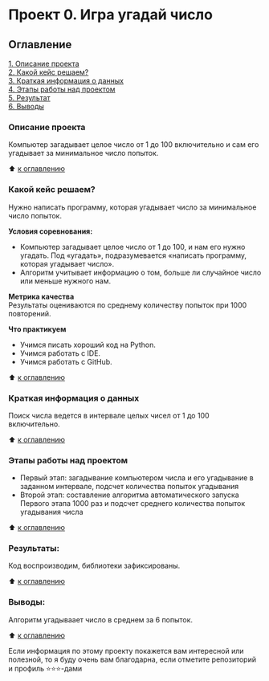 # Проект 0. Игра угадай число

## Оглавление  
[1. Описание проекта](#Описание-проекта)  
[2. Какой кейс решаем?](#Какой-кейс-решаем?)  
[3. Краткая информация о данных](#Краткая-информация-о-данных)  
[4. Этапы работы над проектом](#Этапы-работы-над-проектом)  
[5. Результат](#Результат)    
[6. Выводы](#Выводы)    

### Описание проекта  
Компьютер загадывает целое число от 1 до 100 включительно и сам его угадывает за минимальное число попыток.

:arrow_up: [к оглавлению](#Оглавление)


### Какой кейс решаем?    
Нужно написать программу, которая угадывает число за минимальное число попыток.

**Условия соревнования:**  
- Компьютер загадывает целое число от 1 до 100, и нам его нужно угадать. Под «угадать», подразумевается «написать программу, которая угадывает число».
- Алгоритм учитывает информацию о том, больше ли случайное число или меньше нужного нам.

**Метрика качества**     
Результаты оцениваются по среднему количеству попыток при 1000 повторений.

**Что практикуем**     
- Учимся писать хороший код на Python.
- Учимся работать с IDE.
- Учимся работать с GitHub.

:arrow_up: [к оглавлению](#Оглавление)


### Краткая информация о данных
Поиск числа ведется в интервале целых чисел от 1 до 100 включительно.
  
 :arrow_up: [к оглавлению](#Оглавление) 


### Этапы работы над проектом  
- Первый этап: загадывание компьютером числа и его угадывание в заданном интервале, подсчет количества попыток угадывания
- Второй этап: составление алгоритма автоматического запуска Первого этапа 1000 раз и подсчет среднего количества попыток угадывания числа

:arrow_up: [к оглавлению](#Оглавление)


### Результаты:  
Код воспроизводим, библиотеки зафиксированы.

:arrow_up: [к оглавлению](#Оглавление)


### Выводы:  
Алгоритм угадываает число в среднем за 6 попыток.

:arrow_up: [к оглавлению](#Оглавление)


Если информация по этому проекту покажется вам интересной или полезной, то я буду очень вам благодарна, если отметите репозиторий и профиль ⭐️⭐️⭐️-дами